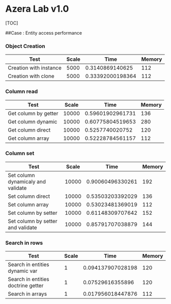 # Azera Lab v1.0

[TOC]

##Case : Entity access performance

### Object Creation
Test                | Scale |       Time        | Memory
----------------|-------------|-------------|--------------------
Creation with instance       | 5000  |  0.3140869140625  |  112   
Creation with clone         | 5000  | 0.33392000198364  |  112   

### Column read
Test                | Scale |       Time        | Memory
----------------|-------------|-------------|--------------------
Get column by getter        | 10000 | 0.59601902961731  |  136   
Get column dynamic         | 10000 | 0.60775804519653  |  280   
Get column direct          | 10000 |  0.5257740020752  |  120   
Get column array          | 10000 | 0.52228784561157  |  112   

### Column set
Test                | Scale |       Time        | Memory
----------------|-------------|-------------|--------------------
Set column dynamicaly and validate | 10000 | 0.90060496330261  |  192   
Set column direct          | 10000 | 0.53503203392029  |  136   
Set column array          | 10000 | 0.53023481369019  |  112   
Set column by setter        | 10000 | 0.61148309707642  |  152   
Set column by setter and validate  | 10000 | 0.85791707038879  |  144   

### Search in rows
Test                | Scale |       Time        | Memory
----------------|-------------|-------------|--------------------
Search in entities dynamic var   |   1   | 0.094137907028198 |  120   
Search in entities doctrine getter |   1   | 0.07529616355896  |  120   
Search in arrays          |   1   | 0.017956018447876 |  112   
